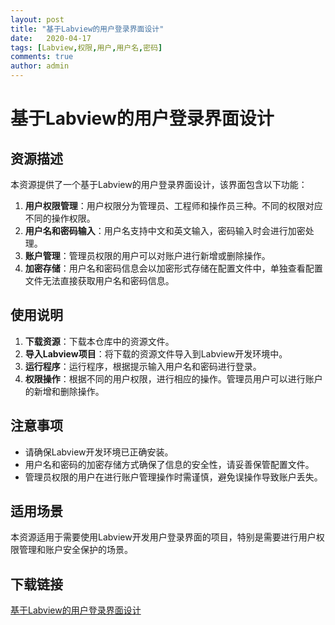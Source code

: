 ```yaml
---
layout: post
title: "基于Labview的用户登录界面设计"
date:   2020-04-17
tags: [Labview,权限,用户,用户名,密码]
comments: true
author: admin
---
```

# 基于Labview的用户登录界面设计

## 资源描述

本资源提供了一个基于Labview的用户登录界面设计，该界面包含以下功能：

1. **用户权限管理**：用户权限分为管理员、工程师和操作员三种。不同的权限对应不同的操作权限。
2. **用户名和密码输入**：用户名支持中文和英文输入，密码输入时会进行加密处理。
3. **账户管理**：管理员权限的用户可以对账户进行新增或删除操作。
4. **加密存储**：用户名和密码信息会以加密形式存储在配置文件中，单独查看配置文件无法直接获取用户名和密码信息。

## 使用说明

1. **下载资源**：下载本仓库中的资源文件。
2. **导入Labview项目**：将下载的资源文件导入到Labview开发环境中。
3. **运行程序**：运行程序，根据提示输入用户名和密码进行登录。
4. **权限操作**：根据不同的用户权限，进行相应的操作。管理员用户可以进行账户的新增和删除操作。

## 注意事项

- 请确保Labview开发环境已正确安装。
- 用户名和密码的加密存储方式确保了信息的安全性，请妥善保管配置文件。
- 管理员权限的用户在进行账户管理操作时需谨慎，避免误操作导致账户丢失。

## 适用场景

本资源适用于需要使用Labview开发用户登录界面的项目，特别是需要进行用户权限管理和账户安全保护的场景。

## 下载链接

[基于Labview的用户登录界面设计](https://pan.quark.cn/s/99580ea6b314)